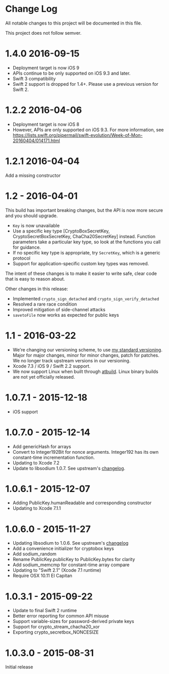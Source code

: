 # Change Log
All notable changes to this project will be documented in this file.

This project does not follow semver.

# 1.4.0 2016-09-15

* Deployment target is now iOS 9
* APIs continue to be only supported on iOS 9.3 and later.  
* Swift 3 compatibility
* Swift 2 support is dropped for 1.4+.  Please use a previous version for Swift 2.

# 1.2.2 2016-04-06

* Deployment target is now iOS 8
* However, APIs are only supported on iOS 9.3.  For more information, see https://lists.swift.org/pipermail/swift-evolution/Week-of-Mon-20160404/014171.html

# 1.2.1 2016-04-04

Add a missing constructor

# 1.2 - 2016-04-01

This build has important breaking changes, but the API is now more secure and you should upgrade.

* `Key` is now unavailable
* Use a specific key type [CryptoBoxSecretKey, CryptoSecretBoxSecretKey, ChaCha20SecretKey] instead.  Function parameters take a particular key type, so look at the functions you call for guidance.
* If no specific key type is appropriate, try `SecretKey`, which is a generic protocol
* Support for application-specific custom key types was removed.

The intent of these changes is to make it easier to write safe, clear code that is easy to reason about.

Other changes in this release:

* Implemented `crypto_sign_detached` and `crypto_sign_verify_detached`
* Resolved a rare race condition
* Improved mitigation of side-channel attacks
* `savetoFile` now works as expected for public keys

# 1.1 - 2016-03-22

* We're changing our versioning scheme, to use [my standard versioning](http://faq.sealedabstract.com/why_not_semver/).  Major for major changes, minor for minor changes, patch for patches.  We no longer track upstream versions in our versioning.
* Xcode 7.3 / iOS 9 / Swift 2.2 support.
* We now support Linux when built through [atbuild](http://anarchytools.org).  Linux binary builds are not yet officially released.

# 1.0.7.1 - 2015-12-18

* iOS support

# 1.0.7.0 - 2015-12-14

* Add genericHash for arrays
* Convert to Integer192Bit for nonce arguments.  Integer192 has its own constant-time incrementation function.
* Updating to Xcode 7.2
* Update to libsodium 1.0.7.  See upstream's [changelog](https://github.com/jedisct1/libsodium/releases/tag/1.0.7).

# 1.0.6.1 - 2015-12-07

* Adding PublicKey.humanReadable and corresponding constructor
* Updating to Xcode 7.1.1

# 1.0.6.0 - 2015-11-27

* Updating libsodium to 1.0.6.  See upstream's [changelog](https://github.com/jedisct1/libsodium/releases/tag/1.0.6)
* Add a convenience initializer for cryptobox keys
* Add sodium_random
* Rename PublicKey.publicKey to PublicKey.bytes for clarity
* Add sodium_memcmp for constant-time array compare
* Updating to "Swift 2.1" (Xcode 7.1 runtime) 
* Require OSX 10.11 El Capitan


# 1.0.3.1 - 2015-09-22

* Update to final Swift 2 runtime
* Better error reporting for common API misuse
* Support variable-sizes for password-derived private keys
* Support for crypto_stream_chacha20_xor
* Exporting crypto_secretbox_NONCESIZE

# 1.0.3.0 - 2015-08-31

Initial release